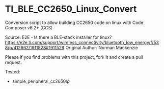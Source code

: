 # TI_BLE_CC2650_Linux_Convert
Conversion script to allow building CC2650 code on linux with Code Composer v6.2+ (CCS)

Source: E2E - Is there a BLE-stack installer for linux? https://e2e.ti.com/support/wireless_connectivity/bluetooth_low_energy/f/538/p/412962/1911528#1911528
Original Author: Norman Mackenzie

Please if you find problems with this project, fork it and create a pull request.

Tested:
* simple_peripheral_cc2650lp
